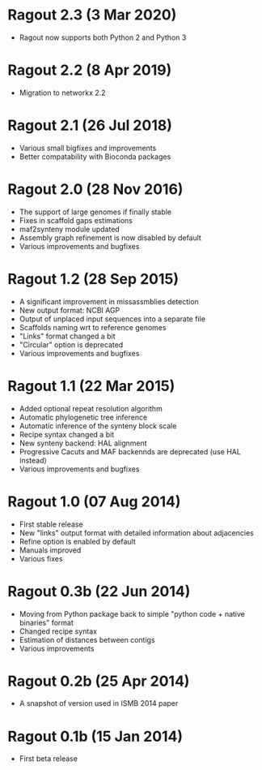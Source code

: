 Ragout 2.3 (3 Mar 2020)
=======================
* Ragout now supports both Python 2 and Python 3

Ragout 2.2 (8 Apr 2019)
=======================
* Migration to networkx 2.2

Ragout 2.1 (26 Jul 2018)
========================
* Various small bigfixes and improvements
* Better compatability with Bioconda packages

Ragout 2.0 (28 Nov 2016)
========================
* The support of large genomes if finally stable
* Fixes in scaffold gaps estimations
* maf2synteny module updated
* Assembly graph refinement is now disabled by default
* Various improvements and bugfixes

Ragout 1.2 (28 Sep 2015)
========================
* A significant improvement in missassmblies detection
* New output format: NCBI AGP
* Output of unplaced input sequences into a separate file
* Scaffolds naming wrt to reference genomes
* "Links" format changed a bit
* "Circular" option is deprecated
* Various improvements and bugfixes

Ragout 1.1 (22 Mar 2015)
================
* Added optional repeat resolution algorithm
* Automatic phylogenetic tree inference
* Automatic inference of the synteny block scale
* Recipe syntax changed a bit
* New synteny backend: HAL alignment
* Progressive Cacuts and MAF backennds are deprecated (use HAL instead)
* Various improvements and bugfixes

Ragout 1.0 (07 Aug 2014)
=====================
* First stable release
* New "links" output format with detailed information about adjacencies
* Refine option is enabled by default
* Manuals improved
* Various fixes

Ragout 0.3b (22 Jun 2014)
======================
* Moving from Python package back to simple "python code + native binaries" format
* Changed recipe syntax
* Estimation of distances between contigs
* Various improvements

Ragout 0.2b (25 Apr 2014)
======================
* A snapshot of version used in ISMB 2014 paper

Ragout 0.1b (15 Jan 2014)
======================
* First beta release

